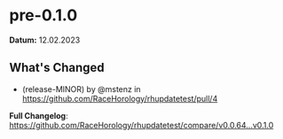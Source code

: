 # pre-0.1.0

**Datum:** 12.02.2023

## What's Changed
* (release-MINOR) by @mstenz in https://github.com/RaceHorology/rhupdatetest/pull/4


**Full Changelog**: https://github.com/RaceHorology/rhupdatetest/compare/v0.0.64...v0.1.0